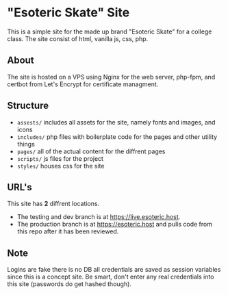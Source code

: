# "Esoteric Skate" Site

This is a simple site for the made up brand "Esoteric Skate" for a college class. The site consist of html, vanilla js, css, php.

## About
The site is hosted on a VPS using Nginx for the web server, php-fpm, and certbot from Let's Encrypt for certificate managment.

## Structure
- `assests/` includes all assets for the site, namely fonts and images, and icons
- `includes/` php files with boilerplate code for the pages and other utility things
- `pages/` all of the actual content for the diffrent pages
- `scripts/` js files for the project
- `styles/` houses css for the site

## URL's
This site has **2** diffrent locations.
- The testing and dev branch is at https://live.esoteric.host.
- The production branch is at https://esoteric.host and pulls code from this repo after it has been reviewed.

## Note
Logins are fake there is no DB all credentials are saved as session variables since this is a concept site. Be smart, don't enter any real credentials into this site (passwords do get hashed though).
